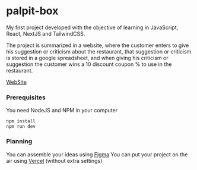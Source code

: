 # palpit-box
My first project developed with the objective of learning in JavaScript, React, NextJS and TailwindCSS. 

The project is summarized in a website, where the customer enters to give his suggestion or criticism about the restaurant, that suggestion or criticism is stored in a google spreadsheet, and when giving his criticism or suggestion the customer wins a 10 discount coupon % to use in the restaurant. 


[WebSite](https://palpit-box.vercel.app/)


### Prerequisites

You need NodeJS and NPM in your computer

```
npm install 
npm run dev
```

### Planning 
You can assemble your ideas using [Figma](https://www.figma.com/)
You can put your project on the air using [Vercel](https://vercel.com/login) (without extra settings)
